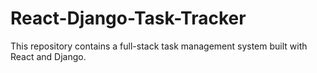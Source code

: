 # React-Django-Task-Tracker
This repository contains a full-stack task management system built with React and Django.

